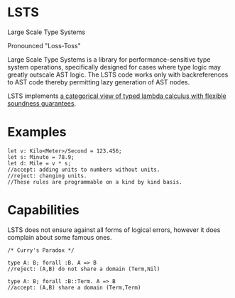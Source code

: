 # LSTS
Large Scale Type Systems

Pronounced "Loss-Toss"

Large Scale Type Systems is a library for performance-sensitive type system operations, specifically designed for
cases where type logic may greatly outscale AST logic. The LSTS code works only with backreferences to AST code
thereby permitting lazy generation of AST nodes.

LSTS implements [a categorical view of typed lambda calculus with flexible soundness guarantees](https://github.com/andrew-johnson-4/perplexity/blob/main/categorical_prelude.md).

# Examples

    let v: Kilo<Meter>/Second = 123.456;
    let s: Minute = 78.9;
    let d: Mile = v * s;
    //accept: adding units to numbers without units.
    //reject: changing units.
    //These rules are programmable on a kind by kind basis.

# Capabilities

LSTS does not ensure against all forms of logical errors, however it does complain about some famous ones. 

    /* Curry's Paradox */
    
    type A: B; forall :B. A => B
    //reject: (A,B) do not share a domain (Term,Nil)

    type A: B; forall :B::Term. A => B
    //accept: (A,B) share a domain (Term,Term)
